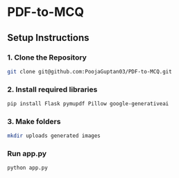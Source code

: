 # PDF-to-MCQ

## Setup Instructions

### 1. Clone the Repository
```bash
git clone git@github.com:PoojaGuptan03/PDF-to-MCQ.git
```
### 2. Install required libraries
```bash
pip install Flask pymupdf Pillow google-generativeai
```
### 3. Make folders
```bash
mkdir uploads generated images
```
### Run app.py
```bash
python app.py
```

